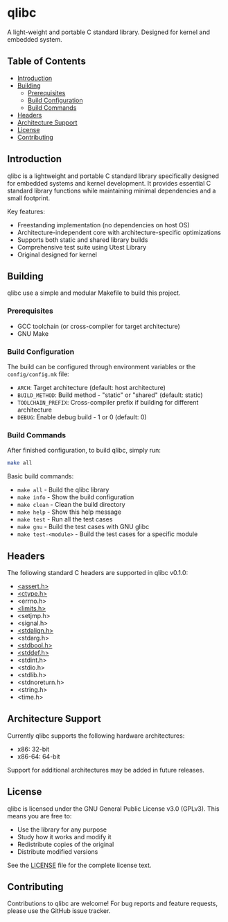 # qlibc
A light-weight and portable C standard library. Designed for kernel and embedded system.

## Table of Contents


- [Introduction](#introduction)
- [Building](#building)
    - [Prerequisites](#prerequisites)
    - [Build Configuration](#build-configuration)
    - [Build Commands](#build-commands)
- [Headers](#headers)
- [Architecture Support](#architecture-support)
- [License](#license)
- [Contributing](#contributing)


## Introduction

qlibc is a lightweight and portable C standard library specifically designed for embedded systems and kernel development. It provides essential C standard library functions while maintaining minimal dependencies and a small footprint.

Key features:
- Freestanding implementation (no dependencies on host OS)
- Architecture-independent core with architecture-specific optimizations
- Supports both static and shared library builds
- Comprehensive test suite using Utest Library
- Original designed for kernel

## Building

qlibc use a simple and modular Makefile to build this project.

### Prerequisites

- GCC toolchain (or cross-compiler for target architecture)
- GNU Make

### Build Configuration

The build can be configured through environment variables or the `config/config.mk` file:

- `ARCH`: Target architecture (default: host architecture)
- `BUILD_METHOD`: Build method - "static" or "shared" (default: static) 
- `TOOLCHAIN_PREFIX`: Cross-compiler prefix if building for different architecture
- `DEBUG`: Enable debug build - 1 or 0 (default: 0)

### Build Commands

After finished configuration, to build qlibc, simply run:

```bash
make all
```

Basic build commands:
- `make all`           - Build the qlibc library
- `make info`          - Show the build configuration
- `make clean`         - Clean the build directory
- `make help`          - Show this help message
- `make test`          - Run all the test cases
- `make gnu`           - Build the test cases with GNU glibc
- `make test-<module>` - Build the test cases for a specific module


## Headers

The following standard C headers are supported in qlibc v0.1.0:

- [<assert.h>](https://github.com/unsigend/qlibc/blob/main/include/assert.h) 
- [<ctype.h>](https://github.com/unsigend/qlibc/blob/main/include/ctype.h) 
- <errno.h> 
- [<limits.h>](https://github.com/unsigend/qlibc/blob/main/include/limits.h) 
- <setjmp.h> 
- <signal.h>
- [<stdalign.h>](https://github.com/unsigend/qlibc/blob/main/include/stdalign.h) 
- <stdarg.h>
- [<stdbool.h>](https://github.com/unsigend/qlibc/blob/main/include/limits.h)
- [<stddef.h>](https://github.com/unsigend/qlibc/blob/main/include/stddef.h)
- <stdint.h> 
- <stdio.h> 
- <stdlib.h> 
- <stdnoreturn.h> 
- <string.h> 
- <time.h>


## Architecture Support

Currently qlibc supports the following hardware architectures:
- x86: 32-bit
- x86-64: 64-bit

Support for additional architectures may be added in future releases.


## License

qlibc is licensed under the GNU General Public License v3.0 (GPLv3). This means you are free to:

- Use the library for any purpose
- Study how it works and modify it
- Redistribute copies of the original
- Distribute modified versions

See the [LICENSE](LICENSE) file for the complete license text.

## Contributing

Contributions to qlibc are welcome! 
For bug reports and feature requests, please use the GitHub issue tracker.

